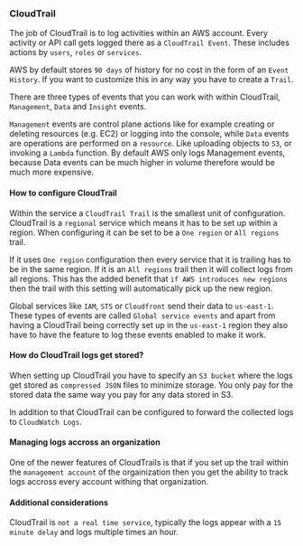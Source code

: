 ### CloudTrail 

The job of CloudTrail is to log activities within an AWS account. Every activity or API call gets logged there as a `CloudTrail Event`. These includes actions by `users`, `roles` or `services`.

AWS by default stores `90 days` of history for no cost in the form of an `Event History`. If you want to customize this in any way you have to create a `Trail`.

There are three types of events that you can work with within CloudTrail, `Management`, `Data` and `Insight` events.

`Management` events are control plane actions like for example creating or deleting resources (e.g. EC2) or logging into the console, while `Data` events are operations are performed on a `resource`. Like uploading objects to `S3`, or invoking a `Lambda` function. By default AWS only logs Management events, because Data events can be much higher in volume therefore would be much more expensive.

#### How to configure CloudTrail

Within the service a `CloudTrail Trail` is the smallest unit of configuration. CloudTrail is a `regional` service which means it has to be set up within a region. When configuring it can be set to be a `One region` or `All regions` trail.

If it uses `One region` configuration then every service that it is trailing has to be in the same region. If it is an `All regions` trail then it will collect logs from all regions. This has the added benefit that `if AWS introduces new regions` then the trail with this setting will automatically pick up the new region. 

Global services like `IAM`, `STS` or `Cloudfront` send their data to `us-east-1`. These types of events are called `Global service events` and apart from having a CloudTrail being correctly set up in the `us-east-1` region they also have to have the feature to log these events enabled to make it work.

#### How do CloudTrail logs get stored?

When setting up CloudTrail you have to specify an `S3 bucket` where the logs get stored as `compressed JSON` files to minimize storage. You only pay for the stored data the same way you pay for any data stored in S3.

In addition to that CloudTrail can be configured to forward the collected logs to `CloudWatch Logs`.

#### Managing logs accross an organization

One of the newer features of CloudTrails is that if you set up the trail within the `management account` of the orgainization then you get the ability to track logs accross every account withing that organization.

#### Additional considerations

CloudTrail is `not a real time service`, typically the logs appear with a `15 minute delay` and logs multiple times an hour.
